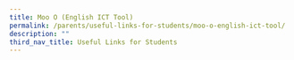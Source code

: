 ```yaml
---
title: Moo O (English ICT Tool)
permalink: /parents/useful-links-for-students/moo-o-english-ict-tool/
description: ""
third_nav_title: Useful Links for Students
---
```


